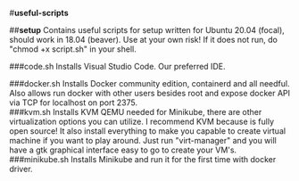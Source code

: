 #**useful-scripts**

##**setup**
Contains useful scripts for setup written for Ubuntu 20.04 (focal), should work in 18.04 (beaver). Use at your own risk! If it does not run, do "chmod +x script.sh" in your shell.  
  
###code.sh
Installs Visual Studio Code. Our preferred IDE.  
  
###docker.sh
Installs Docker community edition, containerd and all needful. Also allows run docker with other users besides root and expose docker API via TCP for localhost on port 2375.  
###kvm.sh
Installs KVM QEMU needed for Minikube, there are other virtualization options you can utilize. I recommend KVM because is fully open source! It also install everything to make you capable to create virtual machine if you want to play around. Just run "virt-manager" and you will have a gtk graphical interface easy to go to create your VM's.  
###minikube.sh
Installs Minikube and run it for the first time with docker driver.  
  